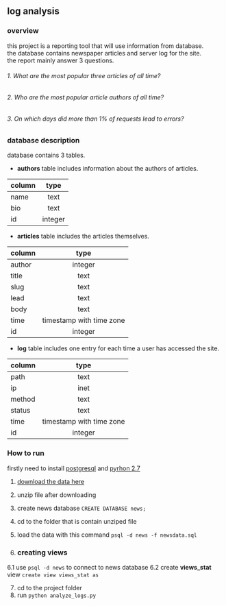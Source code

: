 ## log analysis
### overview
this project is a reporting tool that will use information from database.<br>
the database contains newspaper articles and server log for the site.<br>
the report mainly answer 3 questions.
###### 1. What are the most popular three articles of all time?
###### 2. Who are the most popular article authors of all time?
###### 3. On which days did more than 1% of requests lead to errors?

### database description
database contains 3 tables.<br>
- **authors** table includes information about the authors of articles. <br>

| column | type   |
|------  | :-----:|
|name    | text   |
|bio     | text   |
|id      | integer| 

- **articles** table includes the articles themselves.<br>

|column | type                     |
|------ | :-----------------------:|
 author | integer                  | 
 title  | text                     | 
 slug   | text                     | 
 lead   | text                     | 
 body   | text                     | 
 time   | timestamp with time zone |
 id     | integer                  |

- **log** table includes one entry for each time a user has accessed the site.<br>

|column | type                     |
|------ | :-----------------------:|
path   | text                      | 
 ip     | inet                     | 
 method | text                     | 
 status | text                     | 
 time   | timestamp with time zone |
 id     | integer                  |

### How to run
firstly need to install [postgresql](https://www.postgresql.org/) and [pyrhon 2.7](https://www.python.org/download/releases/2.7/) 

1. [download the data here](https://d17h27t6h515a5.cloudfront.net/topher/2016/August/57b5f748_newsdata/newsdata.zip)
2. unzip file after downloading
3. create news database ``` CREATE DATABASE news; ```
4. cd to the folder that is contain unziped file
5. load the data with this command ```psql -d news -f newsdata.sql ```

6. ### creating views
6.1 use ``` psql -d news ``` to connect to news database
6.2 create **views_stat** view
``` create view views_stat as  ```

7. cd to the project folder
8. run ``` python analyze_logs.py ```





























